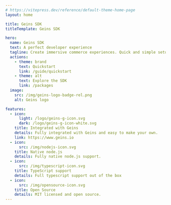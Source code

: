 ```yaml
---
# https://vitepress.dev/reference/default-theme-home-page
layout: home

title: Geins SDK
titleTemplate: Geins SDK

hero:
  name: Geins SDK
  text: A perfect developer experience
  tagline: Create immersive commerce experiences. Quick and simple setup process without sacrificing the ability to create truly unique and personalized shopping experiences.
  actions:
    - theme: brand
      text: Quickstart
      link: /guide/quickstart
    - theme: alt
      text: Explore the SDK
      link: /packages
  image:
    src: /img/geins-logo-badge-rel.png
    alt: Geins logo

features:
  - icon:
      light: /logo/geins-g-icon.svg
      dark: /logo/geins-g-icon-white.svg
    title: Integrated with Geins
    details: Fully integrated with Geins and easy to make your own.
    link: https://www.geins.io
  - icon:
      src: /img/nodejs-icon.svg
    title: Native node.js
    details: Fully native node.js support.
  - icon:
      src: /img/typescript-icon.svg
    title: TypeScript support
    details: Full typescript support out of the box
  - icon:
      src: /img/opensource-icon.svg
    title: Open Source
    details: MIT licensed and open source.
---
```

<Confetti />
<style>
</style>
